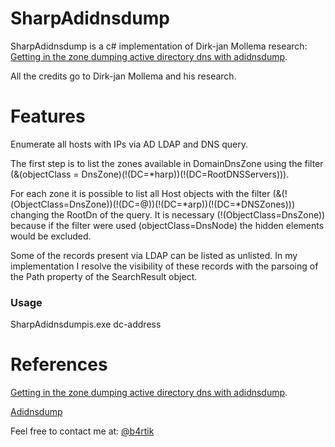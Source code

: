 # SharpAdidnsdump

SharpAdidnsdump is a c# implementation of Dirk-jan Mollema research: [Getting in the zone dumping active directory dns with adidnsdump](https://dirkjanm.io/getting-in-the-zone-dumping-active-directory-dns-with-adidnsdump/).

All the credits go to Dirk-jan Mollema and his research.

# Features

Enumerate all hosts with IPs via AD LDAP and DNS query.

The first step is to list the zones available in DomainDnsZone using the filter (&(objectClass = DnsZone)(!(DC=*harp))(!(DC=RootDNSServers))).

For each zone it is possible to list all Host objects with the filter (&(!(ObjectClass=DnsZone))(!(DC=@))(!(DC=*arp))(!(DC=*DNSZones))) changing the RootDn of the query. It is necessary (!(ObjectClass=DnsZone)) because if the filter were used (objectClass=DnsNode) the hidden elements would be excluded.

Some of the records present via LDAP can be listed as unlisted.
In my implementation I resolve the visibility of these records with the parsoing of the Path property of the SearchResult object.

### Usage

SharpAdidnsdumpis.exe dc-address


# References

[Getting in the zone dumping active directory dns with adidnsdump](https://dirkjanm.io/getting-in-the-zone-dumping-active-directory-dns-with-adidnsdump/).

[Adidnsdump](https://github.com/dirkjanm/adidnsdump)



Feel free to contact me at: [@b4rtik](https://twitter.com/b4rtik)


